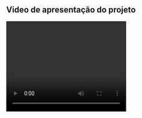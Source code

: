 ## Video de apresentação do projeto

<video width="320" height="240" controls>
   <source src="./images/video.mp4" type="video/mp4">
</video>
